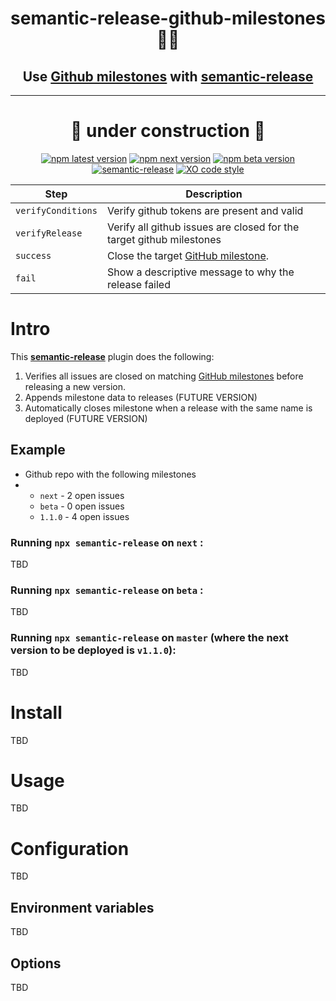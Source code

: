 <h1 align="center" style="border-bottom: none;"> semantic-release-github-milestones🚩🚀</h1>
<h2 align="center">Use <a href="https://docs.github.com/en/issues/using-labels-and-milestones-to-track-work/about-milestones">Github milestones</a> with <a href="https://github.com/semantic-release/semantic-release">semantic-release</a></h2>
<hr>
<center>

<h1 align="center">🚧 under construction 🚧</h1>

</center>

<div align="center">

[![npm latest version](https://img.shields.io/npm/v/semantic-release-github-milestones/latest.svg)](https://www.npmjs.com/package/semantic-release-github-milestones)
[![npm next version](https://img.shields.io/npm/v/semantic-release-github-milestones/next.svg)](https://www.npmjs.com/package/semantic-release-github-milestones)
[![npm beta version](https://img.shields.io/npm/v/semantic-release-github-milestones/beta.svg)](https://www.npmjs.com/package/@semantic-release/github)
[![semantic-release](https://img.shields.io/badge/%20%20%F0%9F%93%A6%F0%9F%9A%80-semantic--release-e10079.svg)](https://github.com/semantic-release/semantic-release)
[![XO code style](https://img.shields.io/badge/code_style-XO-5ed9c7.svg)](https://github.com/xojs/xo)

</div>

| Step               | Description                                                                                                                        |
| ------------------ | ---------------------------------------------------------------------------------------------------------------------------------- |
| `verifyConditions` | Verify github tokens are present and valid                                                                                         |
| `verifyRelease`    | Verify all github issues are closed for the target github milestones                                                               |
| `success`          | Close the target [GitHub milestone](https://docs.github.com/en/issues/using-labels-and-milestones-to-track-work/about-milestones). |
| `fail`             | Show a descriptive message to why the release failed                                                                               |

# Intro

This [**semantic-release**](https://github.com/semantic-release/semantic-release) plugin does the following:

1. Verifies all issues are closed on matching [GitHub milestones](https://docs.github.com/en/issues/using-labels-and-milestones-to-track-work/about-milestones) before releasing a new version.
1. Appends milestone data to releases (FUTURE VERSION)
1. Automatically closes milestone when a release with the same name is deployed (FUTURE VERSION)

## Example

- Github repo with the following milestones
- - `next` - 2 open issues
  - `beta` - 0 open issues
  - `1.1.0` - 4 open issues

### Running `npx semantic-release` on `next` :

TBD

### Running `npx semantic-release` on `beta` :

TBD

### Running `npx semantic-release` on `master` (where the next version to be deployed is `v1.1.0`):

TBD

# Install

TBD

# Usage

TBD

# Configuration

TBD

## Environment variables

TBD

## Options

TBD
